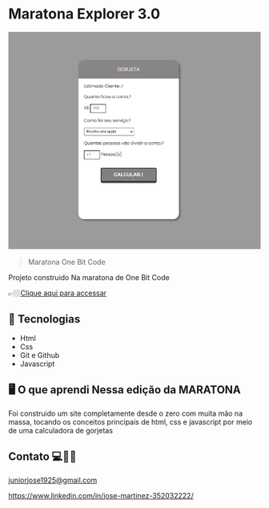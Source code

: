 #  Maratona Explorer 3.0 

![preview](./.github/calculadora%20de%20propinas.png)


> Maratona One Bit Code

Projeto construido Na maratona de One Bit Code


👉🏼[Clique aqui para accessar](https://calculadora-propinas-1.netlify.app/)



##  🔧 Tecnologias


- Html 
- Css
- Git e Github
- Javascript

##  🖥️ O que aprendi Nessa edição da MARATONA 


Foi construido um site completamente desde o zero com muita mão na massa, tocando os conceitos principais de html, css e javascript por meio de uma calculadora de gorjetas





## Contato 💻🧑‍💻 

juniorjose1925@gmail.com


https://www.linkedin.com/in/jose-martinez-352032222/
